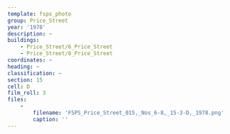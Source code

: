 ```yaml
---
template: fsps_photo
group: Price_Street
year: '1978'
description: ~
buildings:
    - Price_Street/6_Price_Street
    - Price_Street/8_Price_Street
coordinates: ~
heading: ~
classification: ~
section: 15
cell: D
film_roll: 3
files:
    -
        filename: 'FSPS_Price_Street_015,_Nos_6-8,_15-3-D,_1978.png'
        caption: ''
---
```

